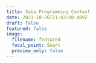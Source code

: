 ```yaml
---
title: Saba Programming Contest
date: 2021-10-26T21:43:00.489Z
draft: false
featured: false
image:
  filename: featured
  focal_point: Smart
  preview_only: false
---
```

